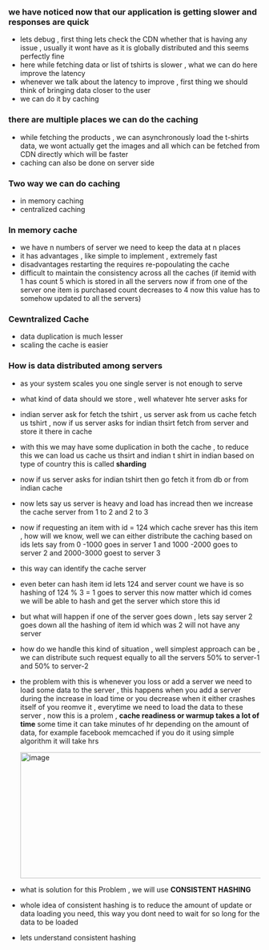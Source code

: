 ### we have noticed now that our application is getting slower and responses are quick 
- lets debug , first thing lets check the CDN whether that is having any issue , usually it wont have as it is globally distributed and this seems perfectly fine
- here while fetching data or list of tshirts is slower , what we can do here improve the latency
- whenever we talk about the latency to improve , first thing we should think of bringing data closer to the user
- we can do it by caching

### there are multiple places we can do the caching 
- while fetching the products , we can asynchronously load the t-shirts data, we wont actually get the images and all which can be fetched from CDN directly which will be faster
- caching can also be done on server side

### Two way we can do caching 
- in memory caching
- centralized caching 

### In memory cache 
- we have n numbers of server we need to keep the data at n places
- it has advantages , like simple to implement , extremely fast
- disadvantages restarting the requires re-popoulating the cache
- difficult to maintain the consistency across all the caches (if itemid with 1 has count 5 which is stored in all the servers now if from one of the server one item is purchased count decreases to 4 now this value has to somehow updated to all the servers)

 ### Cewntralized Cache
 - data duplication is much lesser
 - scaling the cache is easier

### How is data distributed among servers
- as your system scales you one single server is not enough to serve
- what kind of data should we store , well whatever hte server asks for
- indian server ask for fetch the tshirt , us server ask from us cache fetch us tshirt , now if us server asks for indian thsirt fetch from server and store it there in cache
- with this we may have some duplication in both the cache , to reduce this we can load us cache us thsirt and indian t shirt in indian based on type of country this is called **sharding**
- now if us server asks for indian tshirt then go fetch it from db or from indian cache
- now lets say us server is heavy and load has incread then we increase the cache server from 1 to 2 and 2 to 3
- now if requesting an item with id = 124 which cache srever has this item , how will we know, well we can either distribute the caching based on ids lets say from 0 -1000 goes in server 1 and 1000 -2000 goes to server 2 and 2000-3000 goest to server 3
- this way can identify the cache server
- even beter can hash item id lets 124 and server count we have is so hashing of 124 % 3 = 1 goes to server this now matter which id comes we will be able to hash and get the server which store this id
- but what will happen if one of the server goes down , lets say server 2 goes down all the hashing of item id which was 2 will not have any server
- how do we handle this kind of situation , well simplest approach can be , we can distribute such request equally to all the servers 50% to server-1 and 50% to server-2
- the problem with this is whenever you loss or add a server we need to load some data to the server , this happens when you add a server during the increase in load time or you decrease when it either crashes itself of you reomve it , everytime we need to load the data to these server , now this is a prolem , **cache readiness or warmup takes a lot of time** some time it can take minutes of hr depending on the amount of data, for example facebook memcached if you do it using simple algorithm it will take hrs

    <img width="501" height="252" alt="image" src="https://github.com/user-attachments/assets/dec3cb8e-c13f-4a10-9d81-9430052ee70d" />

- what is solution for this Problem , we will use **CONSISTENT HASHING**
- whole idea of consistent hashing is to reduce the amount of update or data loading you need, this way you dont need to wait for so long for the data to be loaded
- lets understand consistent hashing
